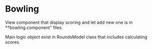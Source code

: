 # Bowling

View component that display scoring and let add new one is in **bowling.component" files.

Main logic object exist in RoundsModel class that includes calculating scores.